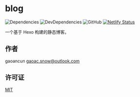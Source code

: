 # blog

![Dependencies](https://img.shields.io/david/gaoac/blog) ![DevDependencies](https://img.shields.io/david/dev/gaoac/blog) ![GitHub](https://img.shields.io/github/license/gaoac/blog) [![Netlify Status](https://api.netlify.com/api/v1/badges/220d09db-8d72-466f-afd7-11d3d3b0619c/deploy-status)](https://app.netlify.com/sites/gaoaccode/deploys)

一个基于 Hexo 构建的静态博客。

## 作者

gaoancun <gaoac.snow@outlook.com>

## 许可证

[MIT](LICENSE)
